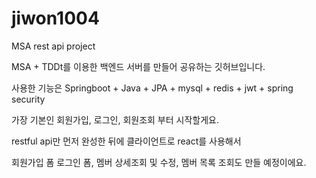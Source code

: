 # jiwon1004
MSA rest api project

MSA + TDDt를 이용한 백엔드 서버를 만들어 공유하는 깃허브입니다.

사용한 기능은 Springboot + Java + JPA + mysql + redis + jwt + spring security

가장 기본인 회원가입, 로그인, 회원조회 부터 시작할게요.

restful api만 먼저 완성한 뒤에 클라이언트로 react를 사용해서

회원가입 폼 로그인 폼, 멤버 상세조회 및 수정, 멤버 목록 조회도 만들 예정이에요.
